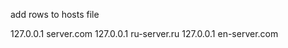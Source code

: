 add rows to hosts file

127.0.0.1       server.com
127.0.0.1       ru-server.ru
127.0.0.1       en-server.com
